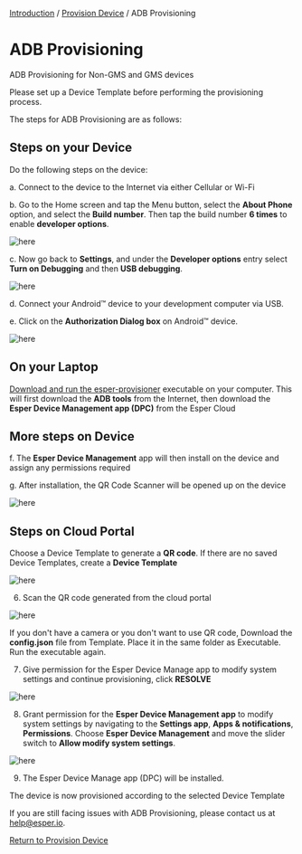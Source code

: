 [Introduction](../../index.md) / [Provision Device](../index.md) / ADB Provisioning

# ADB Provisioning

ADB Provisioning for Non-GMS and GMS devices

Please set up a Device Template before performing the provisioning process.

The steps for ADB Provisioning are as follows:

## Steps on your Device

Do the following steps on the device:

a. Connect to the device to the Internet via either Cellular or Wi-Fi

b. Go to the Home screen and tap the Menu button, select the **About Phone** option, and select the **Build number**. Then tap the build number **6 times** to enable **developer options**.

![here](../../images/2_ADB.png)

c. Now go back to **Settings**, and under the **Developer options** entry select **Turn on Debugging** and then **USB debugging**.

  ![here](../../images/1_ADB_a.png)

d. Connect your Android™ device to your development computer via USB.

e. Click on the **Authorization Dialog box** on Android™ device.

 ![here](../../images/3_ADB.png)
     
     
## On your Laptop

[Download and run the esper-provisioner](downloadexecutable.md) executable on your computer. This will first download the **ADB tools** from the Internet, then download the **Esper Device Management app (DPC)** from the Esper Cloud
     
   
## More steps on Device
 f. The **Esper Device Management** app will then install on the device and assign any permissions required
     
 g. After installation, the QR Code Scanner will be opened up on the device
     
 ![here](../../images/1_PD.png)
     
     
## Steps on Cloud Portal

Choose a Device Template to generate a **QR code**. If there are no saved Device Templates, create a **Device Template**
 
 ![here](../../images/temp_1.png)




6. Scan the QR code generated from the cloud portal

 ![here](../../images/1_PD.png)
 
If you don't have a camera or you don't want to use QR code, Download the **config.json** file from Template. Place it in the same folder as Executable. Run the executable again. 

7. Give permission for the Esper Device Manage app to modify system settings and continue provisioning, click **RESOLVE**

![here](../../images/10_PD.png)

8. Grant permission for the **Esper Device Management app** to modify system settings by navigating to the **Settings app**, **Apps & notifications**, 
**Permissions**. Choose **Esper Device Management** and move the slider switch to **Allow modify system settings**.

![here](../../images/11_PD.png)

9. The Esper Device Manage app (DPC) will be installed.

The device is now provisioned according to the selected Device Template
     
     
     
If you are still facing issues with ADB Provisioning, please contact us at help@esper.io.

[Return to Provision Device](../index.md)
